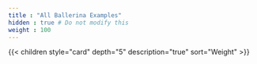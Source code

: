 ```yaml
---
title : "All Ballerina Examples"
hidden : true # Do not modify this
weight : 100
---
```


{{< children style="card" depth="5" description="true" sort="Weight" >}}
